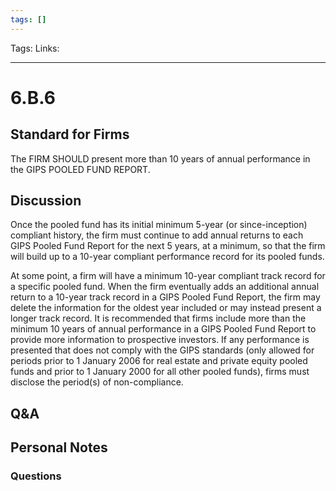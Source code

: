 ```yaml
---
tags: []
---
```

Tags:
Links: 
___
# 6.B.6
## Standard for Firms
The FIRM SHOULD present more than 10 years of annual performance in the GIPS POOLED FUND REPORT.
## Discussion
Once the pooled fund has its initial minimum 5-year (or since-inception) compliant history, the firm must continue to add annual returns to each GIPS Pooled Fund Report for the next 5 years, at a minimum, so that the firm will build up to a 10-year compliant performance record for its pooled funds.

At some point, a firm will have a minimum 10-year compliant track record for a specific pooled fund. When the firm eventually adds an additional annual return to a 10-year track record in a GIPS Pooled Fund Report, the firm may delete the information for the oldest year included or may instead present a longer track record. It is recommended that firms include more than the minimum 10 years of annual performance in a GIPS Pooled Fund Report to provide more information to prospective investors. If any performance is presented that does not comply with the GIPS standards (only allowed for periods prior to 1 January 2006 for real estate and private equity pooled funds and prior to 1 January 2000 for all other pooled funds), firms must disclose the period(s) of non-compliance.
## Q&A

## Personal Notes

### Questions